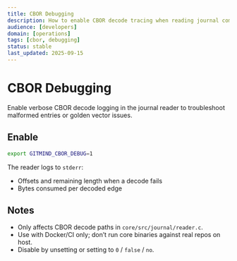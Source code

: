 ```yaml
---
title: CBOR Debugging
description: How to enable CBOR decode tracing when reading journal commits.
audience: [developers]
domain: [operations]
tags: [cbor, debugging]
status: stable
last_updated: 2025-09-15
---
```


# CBOR Debugging

Enable verbose CBOR decode logging in the journal reader to troubleshoot malformed entries or golden vector issues.

## Enable

```bash
export GITMIND_CBOR_DEBUG=1
```

The reader logs to `stderr`:

- Offsets and remaining length when a decode fails
- Bytes consumed per decoded edge

## Notes

- Only affects CBOR decode paths in `core/src/journal/reader.c`.
- Use with Docker/CI only; don’t run core binaries against real repos on host.
- Disable by unsetting or setting to `0` / `false` / `no`.


